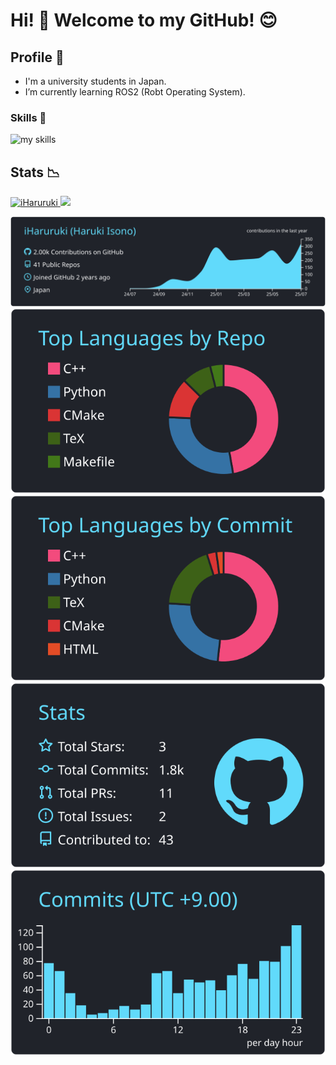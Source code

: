<!-- あいさつ -->
# Hi! :wave: Welcome to my GitHub! 😊

<!-- プロフィール -->
## Profile 📝

- I'm a university students in Japan.
- I’m currently learning ROS2 (Robt Operating System).


<!-- Skills -->
### Skills 🌱
<img alt="my skills" src="https://skillicons.dev/icons?theme=dark&perline=7&i=ros,cpp,python,git,github,ubuntu,vscode,visualstudio,opencv,raspberrypi,arduino" />

## Stats :chart_with_downwards_trend:
<!--Profile Views-->
<p align="lsft">
  <a href="https://github.com/iHaruruki/iHaruruki/">
    <img src="https://komarev.com/ghpvc/?username=iHaruruki" alt="iHaruruki" />
  </a>
<!--Followers-->
  <a href="https://github.com/iHaruruki">
    <img height="20" src="https://img.shields.io/github/followers/iHaruruki?label=follow&logo=github&style=flat" />
  </a>
</p>
<!--Commit Status-->

[![](https://raw.githubusercontent.com/iHaruruki/iHaruruki/main/profile-summary-card-output/react/0-profile-details.svg)](https://github.com/vn7n24fzkq/github-profile-summary-cards)
[![](https://raw.githubusercontent.com/iHaruruki/iHaruruki/main/profile-summary-card-output/react/1-repos-per-language.svg)](https://github.com/vn7n24fzkq/github-profile-summary-cards) [![](https://raw.githubusercontent.com/iHaruruki/iHaruruki/main/profile-summary-card-output/react/2-most-commit-language.svg)](https://github.com/vn7n24fzkq/github-profile-summary-cards)
[![](https://raw.githubusercontent.com/iHaruruki/iHaruruki/main/profile-summary-card-output/react/3-stats.svg)](https://github.com/vn7n24fzkq/github-profile-summary-cards) [![](https://raw.githubusercontent.com/iHaruruki/iHaruruki/main/profile-summary-card-output/react/4-productive-time.svg)](https://github.com/vn7n24fzkq/github-profile-summary-cards)

<!--トロフィー-->
<!--
## Trophy :trophy:
![trophy](https://github-profile-trophy.vercel.app/?username=iHaruruki&theme=onestar)
-->
